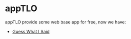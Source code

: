 appTLO
===============

appTLO provide some web base app for free, now we have:

+ [Guess What I Said](https://github.com/TLOxyz/Guess-What-I-Said)
